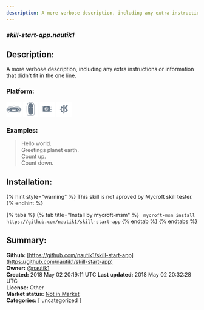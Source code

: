 ```yaml
---
description: A more verbose description, including any extra instructions or
---
```


### _skill-start-app.nautik1_  
## Description:  
A more verbose description, including any extra instructions or
information that didn't fit in the one line.  
  
### Platform:  
 ![Mark I](../.gitbook/assets/mark-1-icon.png)  ![Mark II](../.gitbook/assets/mark-2-icon.png)  ![Picroft](../.gitbook/assets/picroft-icon.png)  ![plasmoid](../.gitbook/assets/kde.png)   
### Examples:  
> Hello world.  
> Greetings planet earth.  
> Count up.  
> Count down.  
  
## Installation:  
{% hint style="warning" %}
This skill is not aproved by Mycroft skill tester.
{% endhint %}
    
{% tabs %}
{% tab title="Install by mycroft-msm" %}
``` mycroft-msm install https://github.com/nautik1/skill-start-app```
{% endtab %}
  {% endtabs %}
    
## Summary:  
**Github:** [https://github.com/nautik1/skill-start-app](https://github.com/nautik1/skill-start-app)  
**Owner:** [@nautik1](https://github.com/nautik1)  
**Created:** 2018 May 02 20:19:11 UTC  **Last updated:** 2018 May 02 20:32:28 UTC  
**License:** Other  
**Market status:** [Not in Market](https://market.mycroft.ai/skill/)  
**Categories:** [ uncategorized ]   
